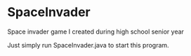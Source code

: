 # SpaceInvader

Space invader game I created during high school senior year 

Just simply run SpaceInvader.java to start this program.
